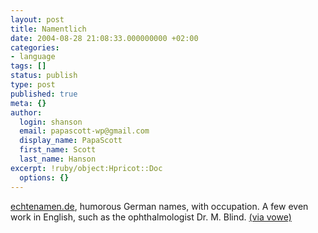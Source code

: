 ```yaml
---
layout: post
title: Namentlich
date: 2004-08-28 21:08:33.000000000 +02:00
categories:
- language
tags: []
status: publish
type: post
published: true
meta: {}
author:
  login: shanson
  email: papascott-wp@gmail.com
  display_name: PapaScott
  first_name: Scott
  last_name: Hanson
excerpt: !ruby/object:Hpricot::Doc
  options: {}
---
```

<p><a href="http://www.echtenamen.de/" title="Namentlich: Echte Namen - die Sammlung echter Personen- und Ortsnamen">echtenamen.de</a>, humorous German names, with occupation. A few even work in English, such as the ophthalmologist Dr. M. Blind. <a href="http://vowe.net/archives/004882.html">(via vowe)</a></p>
